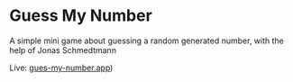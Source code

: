 # Guess My Number

A simple mini game about guessing a random generated number, with the help of Jonas Schmedtmann

Live: [gues-my-number.app](https://gues-my-number-abdomohamad.netlify.app))
